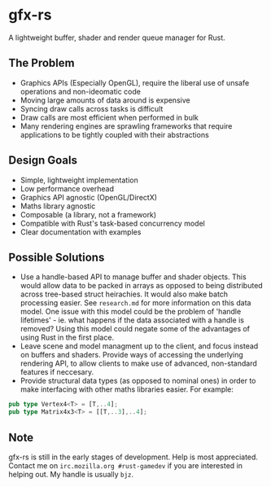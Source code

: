 # gfx-rs

A lightweight buffer, shader and render queue manager for Rust.

## The Problem

- Graphics APIs (Especially OpenGL), require the liberal use of unsafe
  operations and non-ideomatic code
- Moving large amounts of data around is expensive
- Syncing draw calls across tasks is difficult
- Draw calls are most efficient when performed in bulk
- Many rendering engines are sprawling frameworks that require applications to
  be tightly coupled with their abstractions

## Design Goals

- Simple, lightweight implementation
- Low performance overhead
- Graphics API agnostic (OpenGL/DirectX)
- Maths library agnostic
- Composable (a library, not a framework)
- Compatible with Rust's task-based concurrency model
- Clear documentation with examples

## Possible Solutions

- Use a handle-based API to manage buffer and shader objects. This would allow
  data to be packed in arrays as opposed to being distributed across
  tree-based struct heirachies. It would also make batch processing easier.
  See `research.md` for more information on this data model. One issue with
  this model could be the problem of 'handle lifetimes' - ie. what happens if
  the data associated with a handle is removed? Using this model could negate
  some of the advantages of using Rust in the first place.
- Leave scene and model managment up to the client, and focus instead on
  buffers and shaders. Provide ways of accessing the underlying rendering API,
  to allow clients to make use of advanced, non-standard features if neccesary.
- Provide structural data types (as opposed to nominal ones) in order to make
  interfacing with other maths libraries easier. For example:

~~~rust
pub type Vertex4<T> = [T,..4];
pub type Matrix4x3<T> = [[T,..3],..4];
~~~

## Note

gfx-rs is still in the early stages of development. Help is most appreciated.
Contact me on `irc.mozilla.org #rust-gamedev` if you are interested in helping
out. My handle is usually `bjz`.
